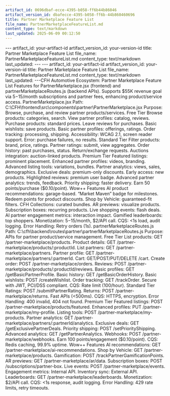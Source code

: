 ```yaml
---
artifact_id: 0696dbaf-ecce-4395-b058-ff6b44b86046
artifact_version_id: dbafecce-4395-b058-ff6b-44b860460696
title: Partner Marketplace Feature List
file_name: PartnerMarketplaceFeatureList.md
content_type: text/markdown
last_updated: 2025-06-09 00:12:50
---
```

--- artifact_id: your-artifact-id artifact_version_id: your-version-id title: Partner Marketplace Feature List file_name: PartnerMarketplaceFeatureList.md content_type: text/markdown last_updated:  --- --- artifact_id: your-artifact-id artifact_version_id: your-version-id title: Partner Marketplace Feature List file_name: PartnerMarketplaceFeatureList.md content_type: text/markdown last_updated:  ---CFH Automotive Ecosystem: Partner Marketplace Feature List  Features for PartnerMarketplace.jsx (frontend) and partnerMarketplaceRoutes.js (backend APIs). Supports $55K revenue goal via $5-$15/month subscriptions and partner fees, enhancing product/service access.  PartnerMarketplace.jsx  Path: C:\CFH\frontend\src\components\partner\PartnerMarketplace.jsx Purpose: Browse, purchase, and review partner products/services.  Free Tier      Browse products: categories, search.    View partner profiles: catalog, reviews.    Purchase products: standard prices.    Leave reviews for purchases.    Basic wishlists: save products.    Basic partner profiles: offerings, ratings.    Order tracking: processing, shipping.    Accessibility: WCAG 2.1, screen reader support.    Error: purchase failures, no results.  Standard Tier      Filter products: brand, price, ratings.    Partner ratings: submit, view aggregates.    Order history: past purchases, status.    Return/exchange requests.    Auctions integration: auction-linked products.  Premium Tier      Featured listings: prominent placement.    Enhanced partner profiles: videos, branding.    Advanced listing tools: variations, bundles.    Partner analytics: views, sales, demographics.    Exclusive deals: premium-only discounts.    Early access: new products.    Highlighted reviews: premium user badge.    Advanced partner analytics: trends, feedback.    Priority shipping: faster delivery.    Earn 50 points/purchase ($0.10/point).  Wow++ Features      AI product recommendations: garage-based.    “Market Maven” badge for milestones.    Redeem points for product discounts.    Shop by Vehicle: guaranteed-fit filters.    CFH Collections: curated bundles.    AR previews: visualize products.    Subscription boxes: recurring products.    Live shopping events: flash deals.    AI partner engagement metrics: interaction impact.    Gamified leaderboards: top shoppers.    Monetization: $5-$15/month, $2/API call.    CQS: <1s load, audit logging.    Error Handling: Retry orders (1s).  partnerMarketplaceRoutes.js  Path: C:\cfh\backend\routes\partner\partnerMarketplaceRoutes.js Purpose: APIs for partner product/service management.  Free Tier      List products: GET /partner-marketplace/products.    Product details: GET /partner-marketplace/products/:productId.    List partners: GET /partner-marketplace/partners.    Partner profile: GET /partner-marketplace/partners/:partnerId.    Cart: GET/POST/PUT/DELETE /cart.    Create order: POST /partner-marketplace/orders.    Reviews: POST /partner-marketplace/products/:productId/reviews.    Basic profiles: GET /getBasicPartnerProfile.    Basic history: GET /getBasicOrderHistory.    Basic wishlists: POST /createWishlist.    Order tracking: GET /trackOrder.    Secure with JWT, PCI/DSS compliant.    CQS: Rate limit (100/hour).  Standard Tier      Ratings: POST /submitPartnerRating.    Returns: POST /partner-marketplace/returns.    Fast APIs (<500ms).    CQS: HTTPS, encryption.    Error Handling: 400 invalid, 404 not found.  Premium Tier      Featured listings: POST /partner-marketplace/products/featured.    Enhanced profiles: PUT /partner-marketplace/my-profile.    Listing tools: POST /partner-marketplace/my-products.    Partner analytics: GET /partner-marketplace/partners/:partnerId/analytics.    Exclusive deals: GET /getExclusivePartnerDeals.    Priority shipping: POST /setPriorityShipping.    Advanced analytics: GET /getPartnerAnalytics.    Webhooks: POST /partner-marketplace/webhooks.    Earn 100 points/engagement ($0.10/point).    CQS: Redis caching, 99.9% uptime.  Wow++ Features      AI recommendations: GET /partner-marketplace/ai-recommendations.    Shop by Vehicle: GET /partner-marketplace/products.    Gamification: POST /trackPartnerGamificationPoints.    AR previews: GET /partner-marketplace/ar/data.    Subscription boxes: POST /subscriptions/partner-box.    Live events: POST /partner-marketplace/events.    Engagement metrics: Internal API.    Inventory sync: External API.    Leaderboards: GET /partner-marketplace/leaderboards.    Monetization: $2/API call.    CQS: <1s response, audit logging.    Error Handling: 429 rate limits, retry timeouts.

